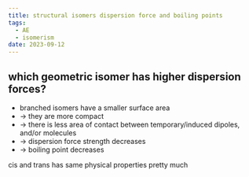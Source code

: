 ```yaml
---
title: structural isomers dispersion force and boiling points
tags:
  - AE
  - isomerism
date: 2023-09-12
---
```

## which geometric isomer has higher dispersion forces?
- branched isomers have a smaller surface area
- -> they are more compact
- -> there is less area of contact between temporary/induced dipoles, and/or molecules
- -> dispersion force strength decreases
- -> boiling point decreases

cis and trans has same physical properties pretty much